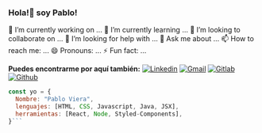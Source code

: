 ### Hola!👋 soy Pablo!

🔭 I’m currently working on ...
🌱 I’m currently learning ...
👯 I’m looking to collaborate on ...
🤔 I’m looking for help with ...
💬 Ask me about ...
📫 How to reach me: ...
😄 Pronouns: ...
⚡ Fun fact: ...


**Puedes encontrarme por aquí también:**
[![Linkedin](https://img.shields.io/badge/-LinkedIn-blue?style=flat&logo=Linkedin&logoColor=white)](https://www.linkedin.com/in/pablo-viera-a703a9a3/)
[![Gmail](https://img.shields.io/badge/-Gmail-c14438?style=flat&logo=Gmail&logoColor=white)](mailto:pablosergiovg@gmail.com)
[![Gitlab](https://img.shields.io/badge/-Gitlab-000?style=flat&logo=Github&logoColor=white)](https://gitlab.ctd.academy/pablosvg)
[![Github](https://img.shields.io/badge/-Github-000?style=flat&logo=Github&logoColor=white)](https://github.com/pablosergiovg)


```js
const yo = {
  Nombre: "Pablo Viera",
  lenguajes: [HTML, CSS, Javascript, Java, JSX],
  herramientas: [React, Node, Styled-Components],
}```
